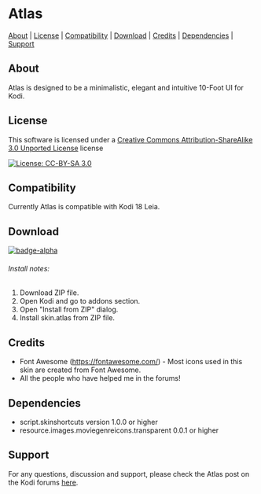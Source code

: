 Atlas
===================

[About](#About) | [License](#License) | [Compatibility](#Compatibility) | [Download](#Download) | [Credits](#Credits) | [Dependencies](#Dependencies) | [Support](#Support)

<a name="About"></a>
## About
Atlas is designed to be a minimalistic, elegant and intuitive 10-Foot UI for Kodi.

<a name="License"></a>
## License
This software is licensed under a [Creative Commons Attribution-ShareAlike 3.0 Unported License](http://creativecommons.org/licenses/by-sa/3.0/) license

[![License: CC-BY-SA 3.0](https://img.shields.io/badge/License-CC%20BY--NC--SA%204.0-lightgrey.svg)](http://creativecommons.org/licenses/by-sa/3.0/)

<a name="Compatibility"></a>
## Compatibility
Currently Atlas is compatible with Kodi 18 Leia. 

<a name="Download"></a>
## Download

[![badge-alpha](
https://img.shields.io/badge/Download-ALPHA-brightgreen.svg?style=flat-square
)](https://github.com/yoda92/skin.atlas/archive/master.zip)

###### Install notes: 
1. Download ZIP file.
2. Open Kodi and go to addons section.
3. Open "Install from ZIP" dialog.
4. Install skin.atlas from ZIP file.

<a name="Credits"></a>
## Credits
* Font Awesome (https://fontawesome.com/) - Most icons used in this skin are created from Font Awesome.
* All the people who have helped me in the forums!

<a name="Dependencies"></a>
## Dependencies
* script.skinshortcuts version 1.0.0 or higher
* resource.images.moviegenreicons.transparent 0.0.1 or higher

<a name="Support"></a>
## Support
For any questions, discussion and support, please check the Atlas post on the Kodi forums [here](https://forum.kodi.tv/showthread.php?tid=336615).



